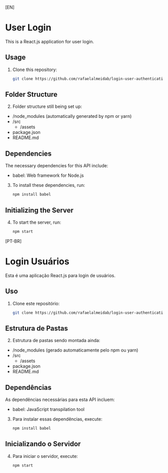 [EN] 
# User Login

This is a React.js application for user login.

## Usage

1. Clone this repository:

   ```bash
   git clone https://github.com/rafaelalmeidab/login-user-authentication


## Folder Structure

2. Folder structure still being set up:
- /node_modules (automatically generated by npm or yarn)
- /src
   - /assets
- package.json
- README.md

## Dependencies

The necessary dependencies for this API include:

- babel: Web framework for Node.js

3. To install these dependencies, run:

   ```bash
   npm install babel


## Initializing the Server

4. To start the server, run:

   ```bash
   npm start


[PT-BR] 
# Login Usuários

Esta é uma aplicação React.js para login de usuários.

## Uso

1. Clone este repositório:

   ```bash
   git clone https://github.com/rafaelalmeidab/login-user-authentication


## Estrutura de Pastas

2. Estrutura de pastas sendo montada ainda:
- /node_modules (gerado automaticamente pelo npm ou yarn)
- /src
   - /assets
- package.json
- README.md


## Dependências

As dependências necessárias para esta API incluem:

- babel: JavaScript transpilation tool

3. Para instalar essas dependências, execute:

   ```bash
   npm install babel


## Inicializando o Servidor

4. Para iniciar o servidor, execute:

   ```bash
   npm start